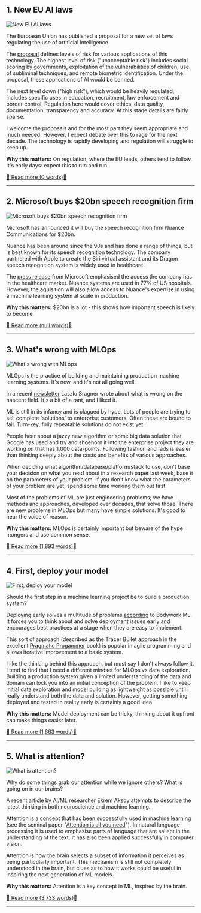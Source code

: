## 1. New EU AI laws

![New EU AI laws](https://ortom.co.uk/assets/images/newsletter/issue_18/tingey-injury-law-firm-DZpc4UY8ZtY-unsplash.jpeg)

The European Union has published a proposal for a new set of laws regulating the use of artificial intelligence.

The [proposal](https://digital-strategy.ec.europa.eu/en/library/proposal-regulation-european-approach-artificial-intelligence) defines levels of risk for various applications of this technology.  The highest level of risk ("unacceptable risk") includes social scoring by governments, exploitation of the vulnerabilities of children, use of subliminal techniques, and remote biometric identification. Under the proposal, these applications of AI would be banned. 

The next level down ("high risk"), which would be heavily regulated, includes specific uses in education, recruitment, law enforcement and border control. Regulation here would cover ethics, data quality, documentation, transparency and accuracy.  At this stage details are fairly sparse.

I welcome the proposals and for the most part they seem appropriate and much needed. However, I expect debate over this to rage for the next decade. The technology is rapidly developing and regulation will struggle to keep up. 

**Why this matters:** On regulation, where the EU leads, others tend to follow. It's early days: expect this to run and run.

[📖 Read more (0 words)📖](https://ec.europa.eu/commission/presscorner/detail/en/QANDA_21_1683)


---

## 2. Microsoft buys $20bn speech recognition firm

![Microsoft buys $20bn speech recognition firm](https://ortom.co.uk/assets/images/newsletter/issue_18/laith-abushaar-obcO4zhwDfU-unsplash.jpeg)

Microsoft has announced it will buy the speech recognition firm Nuance Communications for $20bn.

Nuance has been around since the 90s and has done a range of things, but is best known for its speech recognition technology. The company partnered with Apple to create the Siri virtual assistant and its Dragon speech recognition system is widely used in healthcare.

The [press release](https://news.microsoft.com/2021/04/12/microsoft-accelerates-industry-cloud-strategy-for-healthcare-with-the-acquisition-of-nuance/) from Microsoft emphasised the access the company has in the healthcare market. Nuance systems are used in 77% of US hospitals. However, the aquisition will also allow access to Nuance's expertise in using a machine learning system at scale in production.

**Why this matters:**  $20bn is a lot - this shows how important speech is likely to become.

[📖 Read more (null words)📖](https://techcrunch.com/2021/04/12/microsoft-goes-all-in-on-healthcare-with-19-7b-nuance-acquisition/)


---

## 3. What's wrong with MLOps

![What's wrong with MLops](https://ortom.co.uk/assets/images/newsletter/issue_18/michal-matlon-4ApmfdVo32Q-unsplash.jpeg)

MLOps is the practice of building and maintaining production machine learning systems. It's new, and it's not all going well.

In a recent [newsletter](https://laszlo.substack.com/p/whats-wrong-with-mlops) Laszlo Sragner wrote about what is wrong on the nascent field. It's a bit of a rant, and I liked it.

ML is still in its infancy and is plagued by hype. Lots of people are trying to sell complete 'solutions' to enterprise customers. Often these are bound to fail. Turn-key, fully repeatable solutions do not exist yet.

People hear about a jazzy new algorithm or some big data solution that Google has used and try and shoehorn it into the enterprise project they are working on that has 1,000 data-points. Following fashion and fads is easier than thinking deeply about the costs and benefits of various approaches.

When deciding what algorithm/database/platform/stack to use, don't base your decision on what you read about in a research paper last week, base it on the parameters of your problem. If you don't know what the parameters of your problem are yet, spend some time working them out first.

Most of the problems of ML are just engineering problems; we have methods and approaches, developed over decades, that solve those. There are new problems in MLOps but many have simple solutions. It's good to hear the voice of reason.

**Why this matters:** MLOps is certainly important but beware of the hype mongers and use common sense.

[📖 Read more (1,893 words)📖](https://laszlo.substack.com/p/whats-wrong-with-mlops)


---

## 4. First, deploy your model

![First, deploy your model](https://ortom.co.uk/assets/images/newsletter/issue_18/birmingham-museums-trust-9GSGllMJCeA-unsplash.jpeg)

Should the first step in a machine learning project be to build a production system?

Deploying early solves a multitude of problems [according](https://www.bodyworkml.com/posts/scikit-learn-meet-production) to Bodywork ML. It forces you to think about and solve deployment issues early and encourages best practices at a stage when they are easy to implement.

This sort of approach (described as the Tracer Bullet approach in the excellent [Pragmatic Progammer](https://www.amazon.co.uk/Pragmatic-Programmer-Andrew-Hunt/dp/020161622X) book) is popular in agile programming and allows iterative improvement to a basic system.

I like the thinking behind this approach, but must say I don't always follow it. I tend to find that I need a different mindset for MLOps vs data exploration. Building a production system given a limited understanding of the data and domain can lock you into an initial conception of the problem. I like to keep initial data exploration and model building as lightweight as possible until I really understand both the data and solution. However, getting something deployed and tested in reality early is certainly a good idea.

**Why this matters:** Model deployment can be tricky, thinking about it upfront can make things easier later.

[📖 Read more (1,663 words)📖](https://www.bodyworkml.com/posts/scikit-learn-meet-production)


---

## 5. What is attention?

![What is attention?](https://ortom.co.uk/assets/images/newsletter/issue_18/chuttersnap-gDDas5_ALRw-unsplash.jpeg)

Why do some things grab our attention while we ignore others? What is going on in our brains? 

A recent [article](https://thegradient.pub/attention-in-human-brain-and-its-applications-in-ml/) by AI/ML researcher Ekrem Aksoy attempts to describe the latest thinking in both neuroscience and machine learning.

Attention is a concept that has been successfully used in machine learning \(see the seminal paper "[Attention is all you need](https://arxiv.org/abs/1706.03762)"). In natural language processing it is used to emphasise parts of language that are salient in the understanding of the text. It has also been applied successfully in computer vision.

Attention is how the brain selects a subset of information it perceives as being particularly important. This mechanism is still not completely understood in the brain, but clues as to how it works could be useful in inspiring the next generation of ML models.

**Why this matters:** Attention is a key concept in ML, inspired by the brain.

[📖 Read more (3,733 words)📖](https://thegradient.pub/attention-in-human-brain-and-its-applications-in-ml/)


---